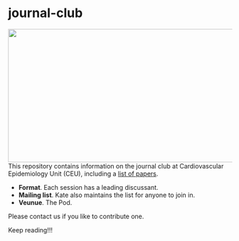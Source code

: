 # journal-club

<img src="http://phdcomics.com/comics/archive/phd011108s.gif" width="600" height="300" align="right">

This repository contains information on the journal club at Cardiovascular Epidemiology Unit (CEU), including a [list of papers](list-of-papers.md).

* **Format**. Each session has a leading discussant.
* **Mailing list**. Kate also maintains the list for anyone to join in.
* **Veunue**. The Pod.

Please contact us if you like to contribute one.

Keep reading!!!
